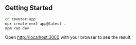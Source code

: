 
## Getting Started

```bash
cd counter-app
npx create-next-app@latest .
npm run dev
```

Open [http://localhost:3000](http://localhost:3000) with your browser to see the result.

